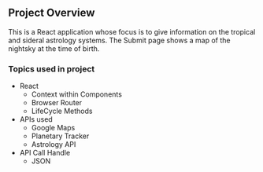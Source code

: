 ## Project Overview

This is a React application whose focus is to give information on the tropical and sideral astrology systems. The Submit page shows a map of the nightsky at the time of birth.

### Topics used in project

- React
    - Context within Components
    - Browser Router
    - LifeCycle Methods
- APIs used
    - Google Maps
    - Planetary Tracker
    - Astrology API
- API Call Handle
    - JSON
    
